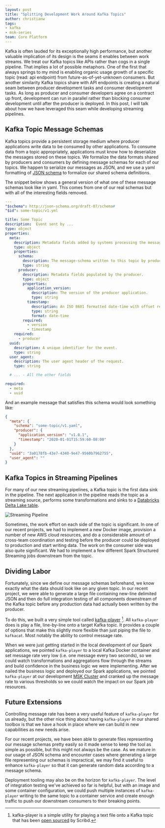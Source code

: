 ```yaml
---
layout: post
title: "Splitting Development Work Around Kafka Topics"
author: christianw
tags:
- kafka
- msk-series
team: Core Platform
---
```



Kafka is often lauded for its exceptionally high performance, but another 
valuable implication of its design is the seams it enables between work streams. 
We treat our Kafka topics like APIs rather than cogs in a single pipeline. 
That implies a lot of possible metaphors. One of the first that always springs 
to my mind is enabling organic usage growth of a specific topic (read: api endpoint)
from future-as-of-yet-unknown consumers. But another similarity Kafka topics 
share with API endpoints is creating a natural seam between producer development 
tasks and consumer development tasks. As long as producer and consumer developers 
agree on a contract up front, development can run in parallel rather than blocking 
consumer development until after the producer is deployed. In this post, 
I will talk about how we have leveraged this seam while developing streaming pipelines.

## Kafka Topic Message Schemas

Kafka topics provide a persistent storage medium where producer applications write 
data to be consumed by other applications. To consume data from a topic appropriately, 
applications must know how to deserialize the messages stored on these topics. 
We formalize the data formats shared by producers and consumers by defining message 
schemas for each of our topics. We happen to serialize our messages as JSON, 
and we use a yaml formatting of [JSON schema](https://json-schema.org/) to formalize our shared schema definitions.

The snippet below shows a general version of what one of these message schemas look like in yaml. 
This comes from one of our real schemas but with all of the interesting fields removed.

```yaml
---
"$schema": http://json-schema.org/draft-07/schema#
"$id": some-topic/v1.yml

title: Some Topic
description:  Event sent by ...
type: object
properties:
  meta:
    description: Metadata fields added by systems processing the message.
    type: object
    properties:
      schema:
        description: The message-schema written to this topic by producers.
        type: string
      producer:
        description: Metadata fields populated by the producer.
        type: object
        properties:
          application_version:
            description: The version of the producer application.
            type: string
          timestamp:
            description: An ISO 8601 formatted date-time with offset representing the time when the event was handled by the producer. E.g. 2020-01-01T15:59:60-08:00.
            type: string
            format: date-time
        required:
          - version
          - timestamp
    required:
      - producer
  uuid:
    description: A unique identifier for the event.
    type: string
  user_agent:
    description: The user agent header of the request.
    type: string    

  # ... - All the other fields 

required:
  - meta
  - uuid
```

And an example message that satisfies this schema would look something like:

```json
{
  "meta": {
    "schema": "some-topic/v1.yaml",
    "producer": {
      "application_version": "v1.0.1",
      "timestamp": "2020-01-01T15:59:60-08:00"
    }
  },
  "uuid": "3a0178fb-43e7-4340-9e47-9560b7962755",
  "user_agent": ""
}
```

## Kafka Topics in Streaming Pipelines

For many of our new streaming pipelines, a Kafka topic is the first data sink in the pipeline. 
The next application in the pipeline reads the topic as a streaming source, performs some transformations 
and sinks to a [Databricks Delta Lake table](https://databricks.com/product/delta-lake-on-databricks).

![Streaming Pipeline](/post-images/2020-03-kafka-series/kakfa-player-flow.png)

Sometimes, the work effort on each side of the topic is significant. In one of our recent projects,
we had to implement a new Docker image, provision a number of new AWS cloud resources, and do a 
considerable amount of cross-team coordination and testing before the 
producer could be deployed to production and start writing data. The work on the consumer side 
was also quite significant. We had to implement a few different Spark Structured 
Streaming jobs downstream from the topic.

## Dividing Labor

Fortunately, since we define our message schemas beforehand, we know exactly what the data should look like 
on any given topic. In our recent project, we were able to generate a large file 
containing new-line delimited JSON and then do full integration testing of all components downstream
of the Kafka topic before any production data had actually been written by the producer.

To do this, we built a very simple tool called [kafka-player](https://github.com/scribd/kafka-player) [^1].
All `kafka-player` does is play a file, line-by-line onto a target Kafka topic. It provides a couple of options
that make this slightly more flexible than just piping the file to `kafkacat`. Most notably the ability to control 
message rate. 

When we were just getting started in the local development of our Spark applications, we pointed 
`kafka-player` to a local Kafka Docker container and set message rate 
very low (i.e. one message every two seconds), so we could watch transformations and aggregations 
flow through the streams and build confidence in the business logic we were implementing.
After we nailed the business logic and deployed our Spark applications, we pointed `kafka-player` at our 
development [MSK Cluster](https://aws.amazon.com/msk/) and cranked up the message rate
to various thresholds so we could watch the impact on our Spark job resources.

## Future Extensions

Controlling message rate has been a very useful feature of `kafka-player` for us already, but the
other nice thing about having `kafka-player` in our shared toolbox is that we have a hook in place where we can
build in new capabilities as new needs arise. 

For our recent projects, we have been able to generate files
representing our message schemas pretty easily so it made sense to keep the tool
as simple as possible, but this might not always be the case. 
As we mature in our usage of JSON schema and encounter cases where generating a large file representing our
schemas is impractical, we may find it useful to enhance `kafka-player` so that it can generate random data
according to a message schema.

Deployment tooling may also be on the horizon for `kafka-player`. The level of integration testing 
we've achieved so far is helpful, but with an image and some container configuration, 
we could push multiple instances of `kafka-player` writing to the same topic to a container 
service and create enough traffic to push our downstream consumers to their breaking points.


[^1]: kafka-player is a simple utility for playing a text file onto a Kafka topic that has been [open sourced](https://github.com/scribd/kafka-player) by Scribd.



